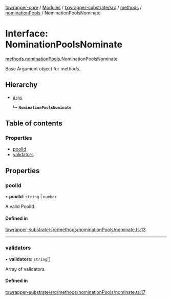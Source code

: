 [txwrapper-core](../README.md) / [Modules](../modules.md) / [txwrapper-substrate/src](../modules/txwrapper_substrate_src.md) / [methods](../modules/txwrapper_substrate_src.methods.md) / [nominationPools](../modules/txwrapper_substrate_src.methods.nominationPools.md) / NominationPoolsNominate

# Interface: NominationPoolsNominate

[methods](../modules/txwrapper_substrate_src.methods.md).[nominationPools](../modules/txwrapper_substrate_src.methods.nominationPools.md).NominationPoolsNominate

Base Argument object for methods.

## Hierarchy

- [`Args`](../modules/txwrapper_core_src.md#args)

  ↳ **`NominationPoolsNominate`**

## Table of contents

### Properties

- [poolId](txwrapper_substrate_src.methods.nominationPools.NominationPoolsNominate.md#poolid)
- [validators](txwrapper_substrate_src.methods.nominationPools.NominationPoolsNominate.md#validators)

## Properties

### poolId

• **poolId**: `string` \| `number`

A valid PoolId.

#### Defined in

[txwrapper-substrate/src/methods/nominationPools/nominate.ts:13](https://github.com/paritytech/txwrapper-core/blob/fe8eeb2/packages/txwrapper-substrate/src/methods/nominationPools/nominate.ts#L13)

___

### validators

• **validators**: `string`[]

Array of validators.

#### Defined in

[txwrapper-substrate/src/methods/nominationPools/nominate.ts:17](https://github.com/paritytech/txwrapper-core/blob/fe8eeb2/packages/txwrapper-substrate/src/methods/nominationPools/nominate.ts#L17)
